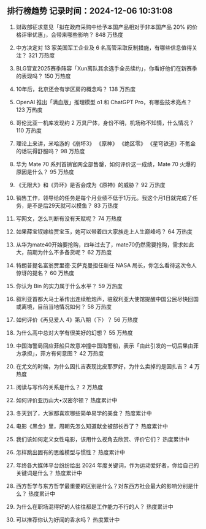 
## 排行榜趋势 记录时间：2024-12-06 10:31:08
  
  1. 财政部征求意见「拟在政府采购中给予本国产品相对于非本国产品 20% 的价格评审优惠」，会带来哪些影响？ 848 万热度
    
  2. 中方决定对 13 家美国军工企业及 6 名高管采取反制措施，有哪些信息值得关注？ 321 万热度
    
  3. BLG官宣2025赛季阵容「Xun离队其余选手全员续约」，你看好他们在新赛季的表现吗？ 150 万热度
    
  4. 10年后，北京还会有学区房的概念吗？ 138 万热度
    
  5. OpenAI 推出「满血版」推理模型 o1 和 ChatGPT Pro，有哪些技术亮点？ 123 万热度
    
  6. 哥伦比亚一机库发现约 2 万具尸体，身份不明，机场称不知情，什么情况？ 110 万热度
    
  7. 理论上来讲，米哈游的《崩坏3》 《原神》 《绝区零》 《星穹铁道》不氪金的话玩得舒服吗？ 98 万热度
    
  8. 华为 Mate 70 系列首销官网全部售罄，如何评价这一成绩，Mate 70 火爆的原因是什么？ 95 万热度
    
  9. 《无限大》和《异环》是否会成为《原神》的威胁？ 92 万热度
    
  10. 销售工作，领导给的任务是每个月业绩不低于1万元。我这个月1日就完成了任务，是不是后29天就可以摸鱼？ 83 万热度
    
  11. 写网文，怎么判断有没有天赋呢？ 74 万热度
    
  12. 如果薛宝钗嫁给贾宝玉，她可以带着四大家族走上人生巅峰吗？ 64 万热度
    
  13. 从华为mate40开始要抢购，四年过去了，mate70仍然需要抢购，需求如此大，前期为什么不多备货呢？ 62 万热度
    
  14. 特朗普提名富翁贾里德·艾萨克曼担任新任 NASA 局长，你怎么看待这次令人惊讶的提名？ 60 万热度
    
  15. 你认为 Bin 的实力属于什么水平？ 59 万热度
    
  16. 叙利亚首都大马士革传出连续枪炮声，驻叙利亚大使馆提醒中国公民尽快回国或离境，目前当地情况如何？ 58 万热度
    
  17. 如何评价《再见爱人 4》第八期（下）？ 56 万热度
    
  18. 为什么高中总对大学有很美好的幻想？ 55 万热度
    
  19. 中国海警局回应菲船只故意冲撞中国海警船，表示「由此引发的一切后果由菲方承担」，菲方有何意图？ 42 万热度
    
  20. 在尤文的时候，为什么因扎吉表现比皮耶罗好，为什么卖掉的是因扎吉？ 4 万热度
    
  21. 阅读与写作的关系是什么？ 2 万热度
    
  22. 如何评价亚历山大•汉密尔顿？ 热度累计中
    
  23. 冬天到了，大家都喜欢哪些简单易学的美食？ 热度累计中
    
  24. 电影《黑金》里，周朝先怎么知道献金被部长吞了？ 热度累计中
    
  25. 我们该如何定义女性电影，该用什么视角去欣赏、评价它们？ 热度累计中
    
  26. 怎样跳出固有的思维模型与惯性？ 热度累计中
    
  27. 年终各大媒体平台纷纷给出 2024 年度关键词，作为运动爱好者，你给自己的关键词是什么？ 热度累计中
    
  28. 西方哲学与东方哲学最重要的区别是什么？对东西方社会最大的影响分别是什么？ 热度累计中
    
  29. 为什么在职场混得好的人往往都是工作能力不行的人？ 热度累计中
    
  30. 可以推荐你认为好闻的香水吗？ 热度累计中
    